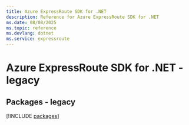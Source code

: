 ```yaml
---
title: Azure ExpressRoute SDK for .NET
description: Reference for Azure ExpressRoute SDK for .NET
ms.date: 08/08/2025
ms.topic: reference
ms.devlang: dotnet
ms.service: expressroute
---
```

# Azure ExpressRoute SDK for .NET - legacy
## Packages - legacy
[!INCLUDE [packages](expressroute-index.md)]